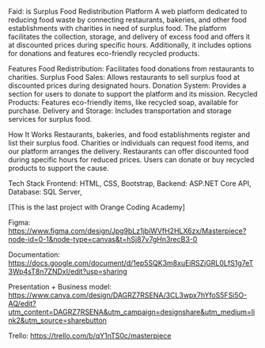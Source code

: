 Faid: is Surplus Food Redistribution Platform A web platform dedicated to reducing food waste by connecting restaurants, bakeries, and other food establishments with charities in need of surplus food. The platform facilitates the collection, storage, and delivery of excess food and offers it at discounted prices during specific hours. Additionally, it includes options for donations and features eco-friendly recycled products.

Features Food Redistribution: Facilitates food donations from restaurants to charities. Surplus Food Sales: Allows restaurants to sell surplus food at discounted prices during designated hours. Donation System: Provides a section for users to donate to support the platform and its mission. Recycled Products: Features eco-friendly items, like recycled soap, available for purchase. Delivery and Storage: Includes transportation and storage services for surplus food.

How It Works Restaurants, bakeries, and food establishments register and list their surplus food. Charities or individuals can request food items, and our platform arranges the delivery. Restaurants can offer discounted food during specific hours for reduced prices. Users can donate or buy recycled products to support the cause.

Tech Stack Frontend: HTML, CSS, Bootstrap, Backend: ASP.NET Core API, Database: SQL Server,

[This is the last project with Orange Coding Academy]

Figma: https://www.figma.com/design/Jpg9bLz1jbiWVfH2HLX6zx/Masterpiece?node-id=0-1&node-type=canvas&t=hSj87v7gHn3recB3-0

Documentation: https://docs.google.com/document/d/1ep5SQK3m8xuEiRSZjGRL0LfS1g7eT3Wp4sT8n7ZNDxI/edit?usp=sharing

Presentation + Business model: https://www.canva.com/design/DAGRZ7RSENA/3CL3wpx7hYfoS5FSi5O-AQ/edit?utm_content=DAGRZ7RSENA&utm_campaign=designshare&utm_medium=link2&utm_source=sharebutton

Trello: https://trello.com/b/qY1nTS0c/masterpiece
